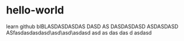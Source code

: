 # hello-world
learn github
blBLASDASDASDAS DASD AS DASDASDASD ASDASDASD  ASfasdasdasdasd\asd\asd\asdasd
asd
as
das
das
d
asdasd
